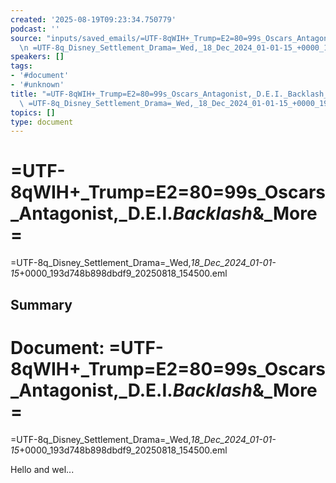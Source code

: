```yaml
---
created: '2025-08-19T09:23:34.750779'
podcast: ''
source: "inputs/saved_emails/=UTF-8qWIH+_Trump=E2=80=99s_Oscars_Antagonist,_D.E.I._Backlash_&_More=\r\
  \n =UTF-8q_Disney_Settlement_Drama=_Wed,_18_Dec_2024_01-01-15_+0000_193d748b898dbdf9_20250818_154500.eml"
speakers: []
tags:
- '#document'
- '#unknown'
title: "=UTF-8qWIH+_Trump=E2=80=99s_Oscars_Antagonist,_D.E.I._Backlash_&_More=\r\n\
  \ =UTF-8q_Disney_Settlement_Drama=_Wed,_18_Dec_2024_01-01-15_+0000_193d748b898dbdf9_20250818_154500.eml"
topics: []
type: document
---
```


# =UTF-8qWIH+_Trump=E2=80=99s_Oscars_Antagonist,_D.E.I._Backlash_&_More=
 =UTF-8q_Disney_Settlement_Drama=_Wed,_18_Dec_2024_01-01-15_+0000_193d748b898dbdf9_20250818_154500.eml

## Summary
# Document: =UTF-8qWIH+_Trump=E2=80=99s_Oscars_Antagonist,_D.E.I._Backlash_&_More=
 =UTF-8q_Disney_Settlement_Drama=_Wed,_18_Dec_2024_01-01-15_+0000_193d748b898dbdf9_20250818_154500.eml

Hello and wel...
